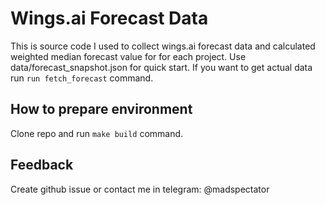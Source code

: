 # Wings.ai Forecast Data

This is source code I used to collect wings.ai forecast data and calculated weighted median
forecast value for for each project. Use data/forecast_snapshot.json for quick start. If you
want to get actual data run `run fetch_forecast` command.

## How to prepare environment

Clone repo and run `make build` command.

## Feedback

Create github issue or contact me in telegram: @madspectator
